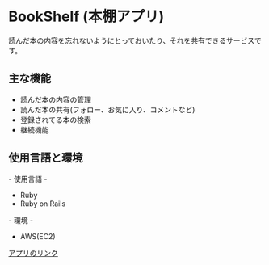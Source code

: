 <h1>BookShelf (本棚アプリ)</h1>
<p>読んだ本の内容を忘れないようにとっておいたり、それを共有できるサービスです。</p>

<h2>主な機能</h2>
<ul>
  <li>読んだ本の内容の管理</li>
  <li>読んだ本の共有(フォロー、お気に入り、コメントなど)</li>
  <li>登録されてる本の検索</li>
  <li>継続機能</li>
</ul>

<h2>使用言語と環境</h2>
<p>- 使用言語 -</p>
<ul>
  <li>Ruby</li>
  <li>Ruby on Rails</li>
</ul>

<p>- 環境 -</p>
<ul>
  <li>AWS(EC2)</li>
</ul>

<p><a href="http://app-bookshelf.site">アプリのリンク</a></p>
